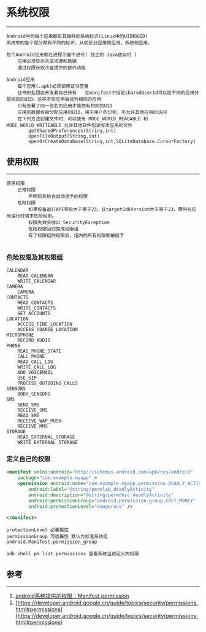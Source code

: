 # 系统权限

------------------------

```
Android中的每个应用都有其独特的系统标识(Linux中的UID和GID)
系统中的各个部分都有不同的标识，从而区分应用和应用，系统和应用。

每个Android应用都在进程沙盒中进行( 独立的 Java虚拟机 )
	应用必须显示共享资源和数据
	通过权限获取沙盒提供的额外功能
	
Android应用
	每个应用(.apk)必须使用证书签署
	证书的私钥由开发者自己持有	在manifest中指定sharedUserId可以给不同的应用分配相同的UID。这样不同应用被视为相同的应用
	只有签署了同一签名的应用才能拥有相同的UID
	应用的数据会被分配应用的UID，用于用户的识别，不允许其他应用的访问
	在下列方法创建文件时，可以使用 MODE_WORLD_READABLE 和 MODE_WORLD_WRITEABLE 允许其他软件包读写本应用的文件
		getSharedPreferences(String,int)
		openFileOutput(String,int)
		openOrCreateDatabase(String,int,SQLiteDatabase.CursorFactory)

```

## 使用权限

--------------------------------------------

```
使用权限
	正常权限
		声明后系统会自动授予的权限
	危险权限			
		如果设备运行API等级大于等于23，且targetSdkVersion大于等于23，需用在应用运行时请求危险权限。
		权限失效会抛出 SecurityException
		危险权限回归类成权限组
		有了权限组的权限后，组内的所有权限都被授予
		
```

### 危险权限及其权限组

```
CALENDAR
	READ_CALENDAR
	WRITE_CALENDAR
CAMERA
	CAMERA
CONTACTS
	READ_CONTACTS
	WRITE_CONTACTS
	GET_ACCOUNTS
LOCATION
	ACCESS_FINE_LOCATION
	ACCESS_COARSE_LOCATION
MICROPHONE
	RECORD_AUDIO
PHONE
	READ_PHONE_STATE
	CALL_PHONE
	READ_CALL_LOG
	WRITE_CALL_LOG
	ADD_VOICEMAIL
	USE_SIP
	PROCESS_OUTGOING_CALLS
SENSORS
	BODY_SENSORS
SMS
	SEND_SMS
	RECEIVE_SMS
	READ_SMS
	RECEIVE_WAP_PUSH
	RECEIVE_MMS
STORAGE
	READ_EXTERNAL_STORAGE
	WRITE_EXTERNAL_STORAGE
```

### 定义自己的权限

```xml
<manifest xmlns:android="http://schemas.android.com/apk/res/android"
    package="com.example.myapp" >
    <permission android:name="com.example.myapp.permission.DEADLY_ACTIVITY"
        android:label="@string/permlab_deadlyActivity"
        android:description="@string/permdesc_deadlyActivity"
        android:permissionGroup="android.permission-group.COST_MONEY"
        android:protectionLevel="dangerous" />
    ...
</manifest>
```

```
protectionLevel 必要属性
permissionGroup 可选属性 默认为标准系统组 android.Manifest.permission_group

adb shell pm list permissions 查看系统当前定义的权限
```


## 参考

-----------------------------------------------

1. [android系统提供的权限：Manifest.permission](https://developer.android.google.cn/reference/android/Manifest.permission.html)
2. [https://developer.android.google.cn/guide/topics/security/permissions.html#permissions](https://developer.android.google.cn/guide/topics/security/permissions.html#permissions)